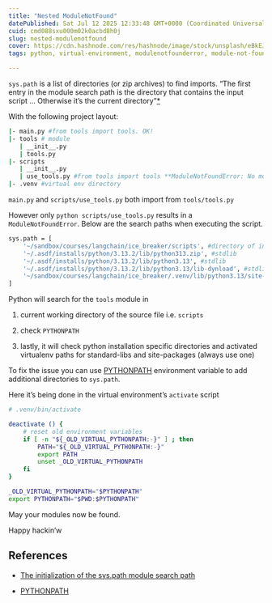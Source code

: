 ```yaml
---
title: "Nested ModuleNotFound"
datePublished: Sat Jul 12 2025 12:33:48 GMT+0000 (Coordinated Universal Time)
cuid: cmd088sxu000m02k0acbd8h0j
slug: nested-modulenotfound
cover: https://cdn.hashnode.com/res/hashnode/image/stock/unsplash/eBkEJ9cH5b4/upload/af1b4093d0ce499e388ab416dfcbc942.jpeg
tags: python, virtual-environment, modulenotfounderror, module-not-found

---
```


`sys.path` is a list of directories (or zip archives) to find imports. “The first entry in the module search path is the directory that contains the input script … Otherwise it’s the current directory”[\*](https://docs.python.org/3/library/sys_path_init.html)

With the following project layout:

```bash
|- main.py #from tools import tools. OK!
|- tools # module
   | __init__.py
   | tools.py
|- scripts
   | __init__.py
   | use_tools.py #from tools import tools **ModuleNotFoundError: No module named 'tools'
|- .venv #virtual env directory
```

`main.py` and `scripts/use_tools.py` both import from `tools/tools.py`

However only `python scripts/use_tools.py` results in a `ModuleNotFoundError`. Below are the search paths when executing the script.

```bash
sys.path = [
    '~/sandbox/courses/langchain/ice_breaker/scripts', #directory of input script
    '~/.asdf/installs/python/3.13.2/lib/python313.zip', #stdlib
    '~/.asdf/installs/python/3.13.2/lib/python3.13', #stdlib
    '~/.asdf/installs/python/3.13.2/lib/python3.13/lib-dynload', #stdlib
    '~/sandbox/courses/langchain/ice_breaker/.venv/lib/python3.13/site-packages' #venv
]
```

Python will search for the `tools` module in

1. current working directory of the source file i.e. `scripts`
    
2. check `PYTHONPATH`
    
3. lastly, it will check python installation specific directories and activated virtualenv paths for standard-libs and site-packages (always use one)
    

To fix the issue you can use [PYTHONPATH](https://docs.python.org/3/using/cmdline.html#envvar-PYTHONPATH) environment variable to add additional directories to `sys.path`.

Here it’s being done in the virtual environment’s `activate` script

```bash
# .venv/bin/activate 

deactivate () {
    # reset old environment variables
    if [ -n "${_OLD_VIRTUAL_PYTHONPATH:-}" ] ; then
        PATH="${_OLD_VIRTUAL_PYTHONPATH:-}"
        export PATH
        unset _OLD_VIRTUAL_PYTHONPATH
    fi
}

_OLD_VIRTUAL_PYTHONPATH="$PYTHONPATH"
export PYTHONPATH="$PWD:$PYTHONPATH"
```

May your modules now be found.

Happy hackin’w

## References

* [The initialization of the sys.path module search path](https://docs.python.org/3/library/sys_path_init.html)
    
* [PYTHONPATH](https://docs.python.org/3/using/cmdline.html#envvar-PYTHONPATH)